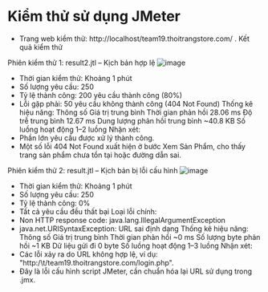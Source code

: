 # Kiểm thử sử dụng JMeter
- Trang web kiểm thử: http://localhost/team19.thoitrangstore.com/
. Kết quả kiểm thử

Phiên kiểm thử 1: result2.jtl – Kịch bản hợp lệ
![image](https://github.com/user-attachments/assets/9529d7a6-3b29-402e-986f-cc86c9e196eb)

 
- Thời gian kiểm thử: Khoảng 1 phút
- Số lượng yêu cầu: 250
- Tỷ lệ thành công: 200 yêu cầu thành công (80%)
- Lỗi gặp phải: 50 yêu cầu không thành công (404 Not Found)
Thống kê hiệu năng:
Thông số	Giá trị trung bình
Thời gian phản hồi	28.06 ms
Độ trễ trung bình	12.67 ms
Dung lượng phản hồi trung bình	~40.8 KB
Số luồng hoạt động	1–2 luồng
Nhận xét:
- Phần lớn yêu cầu được xử lý thành công.
- Một số lỗi 404 Not Found xuất hiện ở bước Xem Sản Phẩm, cho thấy trang sản phẩm chưa tồn tại hoặc đường dẫn sai.
 

Phiên kiểm thử 2: result.jtl – Kịch bản bị lỗi cấu hình
![image](https://github.com/user-attachments/assets/a70de92c-ae58-40e2-8da0-37f41abed364)

 
- Thời gian kiểm thử: Khoảng 1 phút
- Số lượng yêu cầu: 250
- Tỷ lệ thành công: 0%
- Tất cả yêu cầu đều thất bại
Loại lỗi chính:
- Non HTTP response code: java.lang.IllegalArgumentException
- java.net.URISyntaxException: URL sai định dạng
Thống kê hiệu năng:
Thông số	Giá trị trung bình
Thời gian phản hồi	~0 ms
Số lượng byte phản hồi	~1 KB
Dữ liệu gửi đi	0 byte
Số luồng hoạt động	1–3 luồng
Nhận xét:
- Các lỗi xảy ra do URL không hợp lệ, ví dụ: "http:/\t/team19.thoitrangstore.com/login.php".
- Đây là lỗi cấu hình script JMeter, cần chuẩn hóa lại URL sử dụng trong .jmx.
